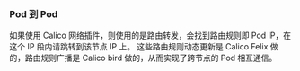 ### Pod 到 Pod

如果使用 Calico 网络插件，则使用的是路由转发，会找到路由规则即 Pod IP，在这个 IP 段内请跳转到该节点 IP 上。
这些路由规则动态更新是 Calico Felix 做的，路由规则广播是 Calico bird 做的，从而实现了跨节点的 Pod 相互通信。

